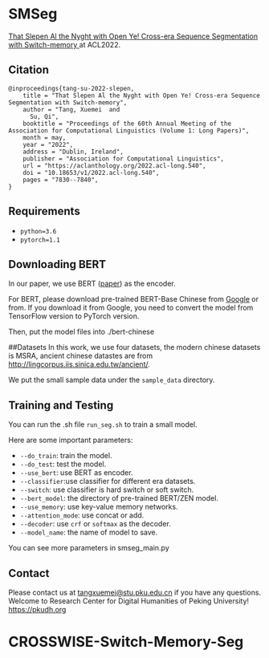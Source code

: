 # SMSeg

[That Slepen Al the Nyght with Open Ye! Cross-era Sequence Segmentation with Switch-memory ](https://aclanthology.org/2022.acl-long.540.pdf) at ACL2022.



## Citation

```
@inproceedings{tang-su-2022-slepen,
    title = "That Slepen Al the Nyght with Open Ye! Cross-era Sequence Segmentation with Switch-memory",
    author = "Tang, Xuemei  and
      Su, Qi",
    booktitle = "Proceedings of the 60th Annual Meeting of the Association for Computational Linguistics (Volume 1: Long Papers)",
    month = may,
    year = "2022",
    address = "Dublin, Ireland",
    publisher = "Association for Computational Linguistics",
    url = "https://aclanthology.org/2022.acl-long.540",
    doi = "10.18653/v1/2022.acl-long.540",
    pages = "7830--7840",
}
```

## Requirements

* `python=3.6`
* `pytorch=1.1`

## Downloading BERT

In our paper, we use BERT ([paper](https://www.aclweb.org/anthology/N19-1423/)) as the encoder.

For BERT, please download pre-trained BERT-Base Chinese from [Google](https://github.com/google-research/bert) or from. If you download it from Google, you need to convert the model from TensorFlow version to PyTorch version.

Then, put the model files into ./bert-chinese

##Datasets
In this work, we use four datasets, the modern chinese datasets is MSRA, ancient chinese datastes are from http://lingcorpus.iis.sinica.edu.tw/ancient/.

We put the small sample data under the `sample_data` directory.


## Training and Testing
You can run the .sh file `run_seg.sh` to train a small model.

Here are some important parameters:

* `--do_train`: train the model.
* `--do_test`: test the model.
* `--use_bert`: use BERT as encoder.
* `--classifier`:use classifier for different era datasets.
* `--switch`: use classifier is hard switch or soft switch.
* `--bert_model`: the directory of pre-trained BERT/ZEN model.
* `--use_memory`: use key-value memory networks.
* `--attention_mode`: use concat or add.
* `--decoder`: use `crf` or `softmax` as the decoder.
* `--model_name`: the name of model to save.

You can see more parameters in smseg_main.py
## Contact

Please contact us at tangxuemei@stu.pku.edu.cn if you have any questions.
Welcome to Research Center for Digital Humanities of Peking University! https://pkudh.org
# CROSSWISE-Switch-Memory-Seg
